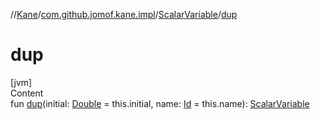 //[Kane](../../index.md)/[com.github.jomof.kane.impl](../index.md)/[ScalarVariable](index.md)/[dup](dup.md)



# dup  
[jvm]  
Content  
fun [dup](dup.md)(initial: [Double](https://kotlinlang.org/api/latest/jvm/stdlib/kotlin/-double/index.html) = this.initial, name: [Id](../index.md#%5Bcom.github.jomof.kane.impl%2FId%2F%2F%2FPointingToDeclaration%2F%5D%2FClasslikes%2F-1533330156) = this.name): [ScalarVariable](index.md)  



